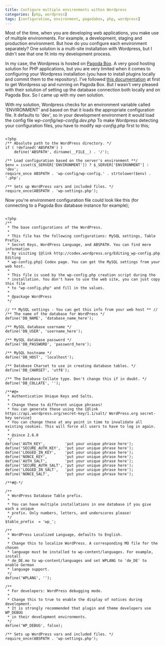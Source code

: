 ```yaml
---
title: Configure multiple environments within Wordpress
categories: [php, wordpress]
tags: [configuration, environment, pagodabox, php, wordpress]
---
```


Most of the time, when you are developing web applications, you make use of multiple environments. For example, a development, staging and production environment. But how do you configure each environment separately? One solution is a multi-site installation with Wordpress, but I didn't see that one fit into my development process.
<!-- more -->
In my case, the Wordpress is hosted on [Pagoda Box](http://pagodabox.com). A very good hosting solution for PHP applications, but you are very limited when it comes to configuring your Wordpress installation (you have to install plugins locally and commit them to the repository). I've followed [this documentation](http://help.pagodabox.com/customer/portal/articles/175468-wordpress) at first to get Wordpress up and running on Pagoda Box. But I wasn't very pleased with their solution of setting up the database connection both locally and on Pagoda Box. So I came up with my own solution.

With my solution, Wordpress checks for an environment variable called 'ENVIRONMENT' and based on that it loads the appropriate configuration file. It defaults to 'dev', so in your development environment it would load the config file *wp-config/wp-config.dev.php*
To make Wordpress detecting your configuration files, you have to modify *wp-config.php* first to this;

~~~

<?php
/** Absolute path to the WordPress directory. */
if ( !defined('ABSPATH') )
    define('ABSPATH', dirname(__FILE__) . '/');

/** Load configuration based on the server's environment **/
$env = isset($_SERVER['ENVIRONMENT']) ? $_SERVER['ENVIRONMENT'] : 'dev';
require_once ABSPATH . 'wp-config/wp-config.' . strtolower($env) . '.php';

/** Sets up WordPress vars and included files. */
require_once(ABSPATH . 'wp-settings.php');

~~~

Now you're environment configuration file could look like this (for connecting to a Pagoda Box database instance for example);

~~~

<?php
/**
 * The base configurations of the WordPress.
 *
 * This file has the following configurations: MySQL settings, Table Prefix,
 * Secret Keys, WordPress Language, and ABSPATH. You can find more information
 * by visiting {@link http://codex.wordpress.org/Editing_wp-config.php Editing
 * wp-config.php} Codex page. You can get the MySQL settings from your web host.
 *
 * This file is used by the wp-config.php creation script during the
 * installation. You don't have to use the web site, you can just copy this file
 * to "wp-config.php" and fill in the values.
 *
 * @package WordPress
 */

// ** MySQL settings - You can get this info from your web host ** //
/** The name of the database for WordPress */
define('DB_NAME', 'database_name_here');

/** MySQL database username */
define('DB_USER', 'username_here');

/** MySQL database password */
define('DB_PASSWORD', 'password_here');

/** MySQL hostname */
define('DB_HOST', 'localhost');

/** Database Charset to use in creating database tables. */
define('DB_CHARSET', 'utf8');

/** The Database Collate type. Don't change this if in doubt. */
define('DB_COLLATE', '');

/**#@+
 * Authentication Unique Keys and Salts.
 *
 * Change these to different unique phrases!
 * You can generate these using the {@link https://api.wordpress.org/secret-key/1.1/salt/ WordPress.org secret-key service}
 * You can change these at any point in time to invalidate all existing cookies. This will force all users to have to log in again.
 *
 * @since 2.6.0
 */
define('AUTH_KEY',         'put your unique phrase here');
define('SECURE_AUTH_KEY',  'put your unique phrase here');
define('LOGGED_IN_KEY',    'put your unique phrase here');
define('NONCE_KEY',        'put your unique phrase here');
define('AUTH_SALT',        'put your unique phrase here');
define('SECURE_AUTH_SALT', 'put your unique phrase here');
define('LOGGED_IN_SALT',   'put your unique phrase here');
define('NONCE_SALT',       'put your unique phrase here');

/**#@-*/

/**
 * WordPress Database Table prefix.
 *
 * You can have multiple installations in one database if you give each a unique
 * prefix. Only numbers, letters, and underscores please!
 */
$table_prefix  = 'wp_';

/**
 * WordPress Localized Language, defaults to English.
 *
 * Change this to localize WordPress. A corresponding MO file for the chosen
 * language must be installed to wp-content/languages. For example, install
 * de_DE.mo to wp-content/languages and set WPLANG to 'de_DE' to enable German
 * language support.
 */
define('WPLANG', '');

/**
 * For developers: WordPress debugging mode.
 *
 * Change this to true to enable the display of notices during development.
 * It is strongly recommended that plugin and theme developers use WP_DEBUG
 * in their development environments.
 */
define('WP_DEBUG', false);

/** Sets up WordPress vars and included files. */
require_once(ABSPATH . 'wp-settings.php');

~~~

